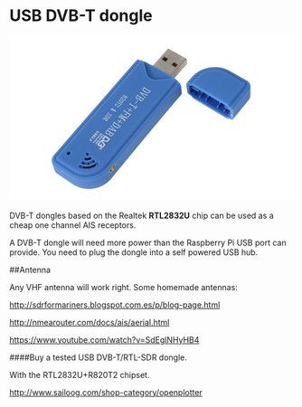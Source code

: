 # USB DVB-T dongle

![](sdr.png)

DVB-T dongles based on the Realtek **RTL2832U** chip can be used as a cheap one channel AIS receptors.

A DVB-T dongle will need more power than the Raspberry Pi USB port can provide. You need to plug the dongle into a self powered USB hub.

##Antenna

Any VHF antenna will work right. Some homemade antennas:

http://sdrformariners.blogspot.com.es/p/blog-page.html

http://nmearouter.com/docs/ais/aerial.html

https://www.youtube.com/watch?v=SdEglNHyHB4

####Buy a tested USB DVB-T/RTL-SDR dongle.

With the RTL2832U+R820T2 chipset.

http://www.sailoog.com/shop-category/openplotter